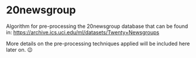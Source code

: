 # 20newsgroup

Algorithm for pre-processing the 20newsgroup database that can be found in:
https://archive.ics.uci.edu/ml/datasets/Twenty+Newsgroups

More details on the pre-processing techniques applied will be included here later on. :wink:

